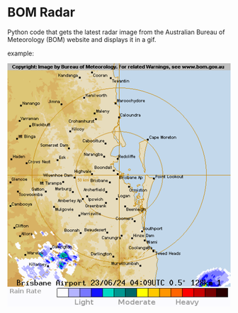 # BOM Radar

Python code that gets the latest radar image from the Australian Bureau of Meteorology (BOM) website and displays it in a gif.

example:

![example](example.gif)